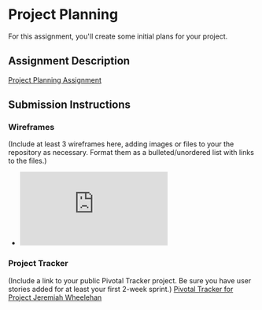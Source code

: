 # Project Planning
For this assignment, you'll create some initial plans for your project.

## Assignment Description
[Project Planning Assignment](https://education.launchcode.org/liftoff/assignments/planning/)

## Submission Instructions

### Wireframes

(Include at least 3 wireframes here, adding images or files to your the repository as necessary. Format them as a bulleted/unordered list with links to the files.)
* ![Manager Menu Wireframe](https://github.com/jdwheelehan/liftoff-assignments/files/1678965/Manager.Menu.pdf)

### Project Tracker

(Include a link to your public Pivotal Tracker project. Be sure you have user stories added for at least your first 2-week sprint.)
[Pivotal Tracker for Project Jeremiah Wheelehan](https://www.pivotaltracker.com/n/projects/2143773)
